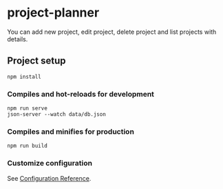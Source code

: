 # project-planner
You can add new project, edit project, delete project and list projects with details.

## Project setup
```
npm install
```

### Compiles and hot-reloads for development
```
npm run serve
json-server --watch data/db.json
```
### Compiles and minifies for production
```
npm run build
```

### Customize configuration
See [Configuration Reference](https://cli.vuejs.org/config/).

